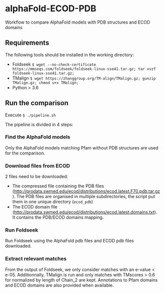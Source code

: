 # alphaFold-ECOD-PDB
Workflow to compare AlphaFold models with PDB structures and ECOD domains

## Requirements

The following tools should be installed in the working directory:
- Foldseek `$ wget --no-check-certificate https://mmseqs.com/foldseek/foldseek-linux-sse41.tar.gz; tar xvzf foldseek-linux-sse41.tar.gz;`
- TMalign `$ wget https://zhanggroup.org/TM-align/TMalign.gz; gunzip TMalign.gz; chmod u+x TMalign;`
- Python > 3.6

## Run the comparison

Execute `$ ./pipeline.sh`

The pipeline is divided in 4 steps:

### Find the AlphaFold models
Only the AlphaFold models matching Pfam without PDB structures are used for the comparison.

### Download files from ECOD

2 files need to be downloaded:
- The compressed file containing the PDB files (http://prodata.swmed.edu/ecod/distributions/ecod.latest.F70.pdb.tar.gz). The PDB files are organised in multiple subdirectories, the script put them in one unique directory (`ecod_pdb`)
- The ECOD domain file (http://prodata.swmed.edu/ecod/distributions/ecod.latest.domains.txt). It contains the PDB/ECOD domains mapping.

### Run Foldseek

Run Foldseek using the AlphaFold pdb files and ECOD pdb files downloaded.

### Extract relevant matches

From the output of Foldseek, we only consider matches with an e-value < e-05.
Additionnally, TMalign is run and only matches with TMscores > 0.6 for normalized by length of Chain_2 are kept. 
Annotations to Pfam domains and ECOD domains are also provided when available.